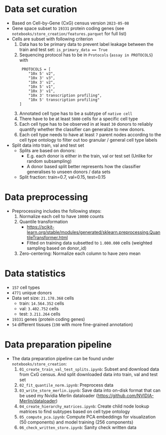 # Data set curation
* Based on Cell-by-Gene (CxG) census version `2023-05-08`
* Gene space subset to `19331` protein coding genes (see `notebooks/store_creation/features.parquet` for full list)
* Cells are subset with following criterion
  1. Data has to be primary data to prevent label leakage between the train and test set: `is_primary_data == True`
  2. Sequencing protocol has to be in `Protocols` (`assay in PROTOCOLS`) with
       ```pytyhon
        PROTOCOLS = [
           "10x 5' v2", 
           "10x 3' v3", 
           "10x 3' v2", 
           "10x 5' v1", 
           "10x 3' v1", 
           "10x 3' transcription profiling", 
           "10x 5' transcription profiling"
       ] 
       ```
  3. Annotated cell type has to be a subtype of `native cell`
  4. There have to be at least `5000` cells for a specific cell type
  5. Each cell type has to be observed in at least `30` donors to reliably quantify whether the classifier can generalize to new donors.
  6. Each cell type needs to have at least `7` parent nodes according to the cell type ontology to filter out too granular / general cell type labels
* Split data into train, val and test set
  * Splits are based on donors:  
    * E.g. each donor is either in the train, val or test set (Unlike for random subsampling)
    * A donor based split better represents how the classifier generalises to unseen donors / data sets
  * Split fraction: train=0.7, val=0.15, test=0.15


# Data preprocessing
* Preprocessing includes the following steps:
  1. Normalize each cell to have `10000` counts
  2. Quantile transformation
     * https://scikit-learn.org/stable/modules/generated/sklearn.preprocessing.QuantileTransformer.html
     * Fitted on training data subsetted to `1.000.000` cells (weighted sampling based on donor_id)
  3. Zero-centering: Normalize each column to have zero mean


# Data statistics
* `157` cell types
* `4771` unique donors
* Data set size: `21.178.368` cells
  * train: `14.564.352` cells
  * val: `3.402.752` cells
  * test: `3.211.264` cells
* `19331` genes (protein coding genes)
* `54` different tissues (`190` with more fine-grained annotation)


# Data preparation pipeline

* The data preparation pipeline can be found under `notebooks/store_creation`:
  1. `01_create_train_val_test_splits.ipynb`: Subset and download data from CxG census. And split downloaded data into train, val and test set
  2. `02_fit_quantile_norm.ipynb`: Preprocess data
  3. `03_write_store_merlin.ipynb`: Save data into on-disk format that can be used my Nvidia Merlin dataloader (https://github.com/NVIDIA-Merlin/dataloader)
  4. `04_create_hierarchy_matrices.ipynb`: Create child node lookup matrices to find subtypes based on cell type ontology
  5. `05_compute_pca.ipynb`: Compute PCA embeddings for visualization (50 components) and model training (256 components)
  6. `06_check_written_store.ipynb`: Sanity check written data
